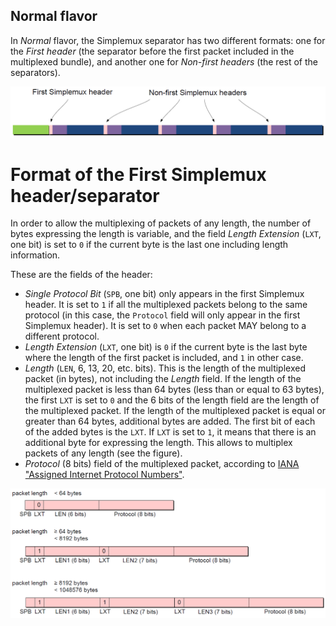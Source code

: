 Normal flavor
-------------

In _Normal_ flavor, the Simplemux separator has two different formats: one for the _First header_ (the separator before the first packet included in the multiplexed bundle), and another one for _Non-first headers_ (the rest of the separators).

<img src="images/first_vs_non-first.png" alt="First and Non-first Simplemux headers (also known as _separators_)" width="600"/>

# Format of the First Simplemux header/separator

In order to allow the multiplexing of packets of any length, the number of bytes expressing the length is variable, and the field _Length Extension_ (`LXT`, one bit) is set to `0` if the current byte is the last one including length information.

These are the fields of the header:
- _Single Protocol Bit_ (`SPB`, one bit) only appears in the first Simplemux header. It is set to `1` if all the multiplexed packets belong to the same protocol (in this case, the `Protocol` field will only appear in the first Simplemux header). It is set to `0` when each packet MAY belong to a different protocol.
- _Length Extension_ (`LXT`, one bit) is `0` if the current byte is the last byte where the length of the first packet is included, and `1` in other case.
- _Length_ (`LEN`, 6, 13, 20, etc. bits). This is the length of the multiplexed packet (in bytes), not including the _Length_ field. If the length of the multiplexed packet is less than 64 bytes (less than or equal to 63 bytes), the first `LXT` is set to `0` and the 6 bits of the length field are the length of the multiplexed packet. If the length of the multiplexed packet is equal or greater than 64 bytes, additional bytes are added. The first bit of each of
the added bytes is the `LXT`. If `LXT` is set to `1`, it means that there is an additional byte for expressing the length. This allows to multiplex packets of any length (see the figure).
- _Protocol_ (8 bits) field of the multiplexed packet, according to [IANA "Assigned Internet
Protocol Numbers"](https://www.iana.org/assignments/protocol-numbers/protocol-numbers.xhtml).

<img src="images/first_separator_fields.png" alt="Fields of the First Simplemux header/separator" width="600"/>